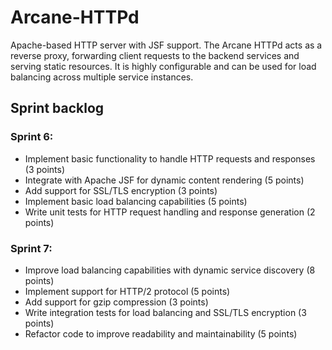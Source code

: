 # Arcane-HTTPd
Apache-based HTTP server with JSF support. The Arcane HTTPd acts as a reverse proxy, forwarding client requests to the backend services and serving static resources. It is highly configurable and can be used for load balancing across multiple service instances.

## Sprint backlog

### Sprint 6:
- Implement basic functionality to handle HTTP requests and responses (3 points)
- Integrate with Apache JSF for dynamic content rendering (5 points)
- Add support for SSL/TLS encryption (3 points)
- Implement basic load balancing capabilities (5 points)
- Write unit tests for HTTP request handling and response generation (2 points)

### Sprint 7:
- Improve load balancing capabilities with dynamic service discovery (8 points)
- Implement support for HTTP/2 protocol (5 points)
- Add support for gzip compression (3 points)
- Write integration tests for load balancing and SSL/TLS encryption (3 points)
- Refactor code to improve readability and maintainability (5 points)
